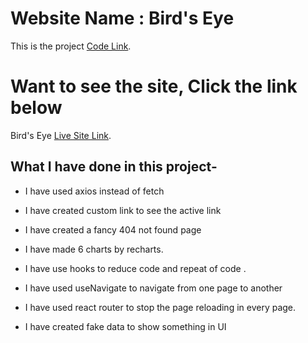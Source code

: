 # Website Name : Bird's Eye

This is the project [Code Link](https://github.com/programming-hero-web-course-4/product-analysis-website-nasim8382).

# Want to see the site, Click the link below

Bird's Eye [Live Site Link](https://birds-eye-site.netlify.app/).

## What I have done in this project-

* I have used axios instead of fetch

* I have created custom link to see the active link

* I have created a fancy 404 not found page

* I have made 6 charts by recharts.

* I have use hooks to reduce code and repeat of code .

* I have used useNavigate to navigate from one page to another

* I have used react router to stop the page reloading in every page.

* I have created fake data to show something in UI

